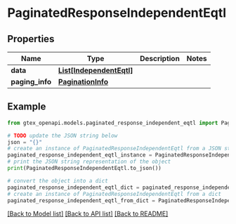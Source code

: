 # PaginatedResponseIndependentEqtl


## Properties

Name | Type | Description | Notes
------------ | ------------- | ------------- | -------------
**data** | [**List[IndependentEqtl]**](IndependentEqtl.md) |  | 
**paging_info** | [**PaginationInfo**](PaginationInfo.md) |  | 

## Example

```python
from gtex_openapi.models.paginated_response_independent_eqtl import PaginatedResponseIndependentEqtl

# TODO update the JSON string below
json = "{}"
# create an instance of PaginatedResponseIndependentEqtl from a JSON string
paginated_response_independent_eqtl_instance = PaginatedResponseIndependentEqtl.from_json(json)
# print the JSON string representation of the object
print(PaginatedResponseIndependentEqtl.to_json())

# convert the object into a dict
paginated_response_independent_eqtl_dict = paginated_response_independent_eqtl_instance.to_dict()
# create an instance of PaginatedResponseIndependentEqtl from a dict
paginated_response_independent_eqtl_from_dict = PaginatedResponseIndependentEqtl.from_dict(paginated_response_independent_eqtl_dict)
```
[[Back to Model list]](../README.md#documentation-for-models) [[Back to API list]](../README.md#documentation-for-api-endpoints) [[Back to README]](../README.md)



